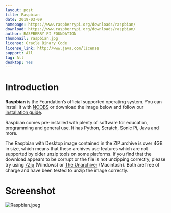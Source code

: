 ```yaml
---
layout: post
title: Raspbian
date: 2019-03-09
homepage: https://www.raspberrypi.org/downloads/raspbian/
download: https://www.raspberrypi.org/downloads/raspbian/
author: RASPBERRY PI FOUNDATION
thumbnail: raspbian.jpg
license: Oracle Binary Code 
license_link: http://www.java.com/license
support: All
tag: All
desktop: Yes
---
```

# Introduction

<p><strong>Raspbian</strong> is the Foundation&#8217;s official supported operating system. You can install it with <a href="https://www.raspberrypi.org/downloads/noobs/">NOOBS</a> or download the image below and follow our <a href="https://www.raspberrypi.org/documentation/installation/installing-images/README.md">installation guide</a>.</p>
<p>Raspbian comes pre-installed with plenty of software for education, programming and general use. It has Python, Scratch, Sonic Pi, Java and more.</p>
<p>The Raspbian with Desktop image contained in the ZIP archive is over 4GB in size, which means that these archives use features which are not supported by older unzip tools on some platforms. If you find that the download appears to be corrupt or the file is not unzipping correctly, please try using <a href="http://www.7-zip.org/download.html">7Zip</a> (Windows) or <a href="http://wakaba.c3.cx/s/apps/unarchiver.html">The Unarchiver</a> (Macintosh). Both are free of charge and have been tested to unzip the image correctly.</p>

# Screenshot

![Raspbian.jpeg](https://raw.githubusercontent.com/rpisystem/RPiSystem.github.io/master/thumbnails/Screenshot/Raspbian.jpeg)